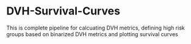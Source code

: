 # DVH-Survival-Curves
This is complete pipeline for calcuating DVH metrics, defining high risk groups based on binarized DVH metrics and plotting survival curves
